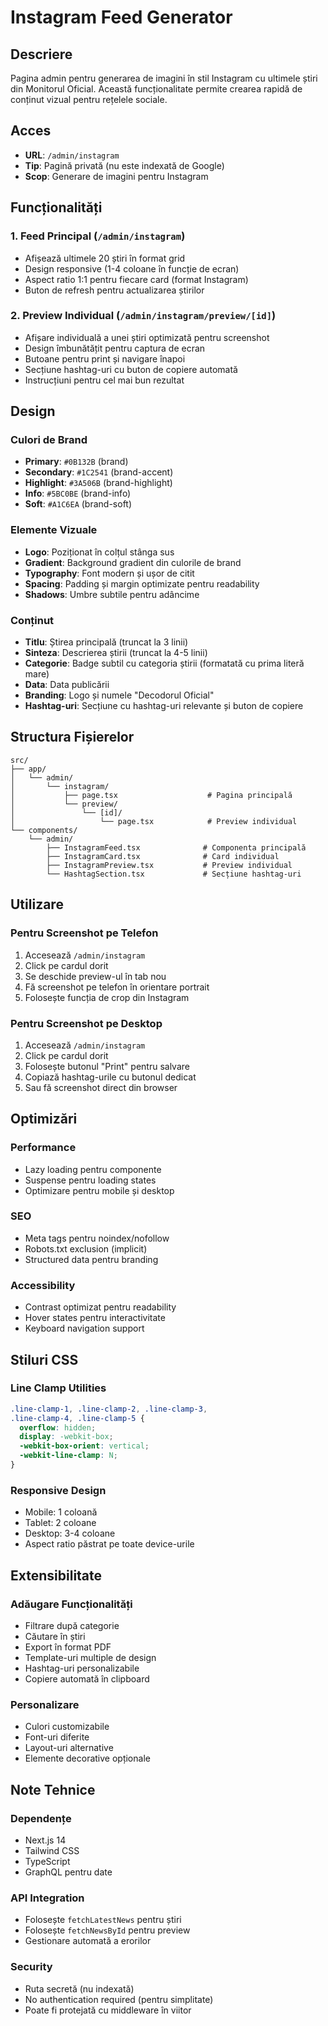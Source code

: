 # Instagram Feed Generator

## Descriere

Pagina admin pentru generarea de imagini în stil Instagram cu ultimele știri din Monitorul Oficial. Această funcționalitate permite crearea rapidă de conținut vizual pentru rețelele sociale.

## Acces

- **URL**: `/admin/instagram`
- **Tip**: Pagină privată (nu este indexată de Google)
- **Scop**: Generare de imagini pentru Instagram

## Funcționalități

### 1. Feed Principal (`/admin/instagram`)
- Afișează ultimele 20 știri în format grid
- Design responsive (1-4 coloane în funcție de ecran)
- Aspect ratio 1:1 pentru fiecare card (format Instagram)
- Buton de refresh pentru actualizarea știrilor

### 2. Preview Individual (`/admin/instagram/preview/[id]`)
- Afișare individuală a unei știri optimizată pentru screenshot
- Design îmbunătățit pentru captura de ecran
- Butoane pentru print și navigare înapoi
- Secțiune hashtag-uri cu buton de copiere automată
- Instrucțiuni pentru cel mai bun rezultat

## Design

### Culori de Brand
- **Primary**: `#0B132B` (brand)
- **Secondary**: `#1C2541` (brand-accent)
- **Highlight**: `#3A506B` (brand-highlight)
- **Info**: `#5BC0BE` (brand-info)
- **Soft**: `#A1C6EA` (brand-soft)

### Elemente Vizuale
- **Logo**: Poziționat în colțul stânga sus
- **Gradient**: Background gradient din culorile de brand
- **Typography**: Font modern și ușor de citit
- **Spacing**: Padding și margin optimizate pentru readability
- **Shadows**: Umbre subtile pentru adâncime

### Conținut
- **Titlu**: Știrea principală (truncat la 3 linii)
- **Sinteza**: Descrierea știrii (truncat la 4-5 linii)
- **Categorie**: Badge subtil cu categoria știrii (formatată cu prima literă mare)
- **Data**: Data publicării
- **Branding**: Logo și numele "Decodorul Oficial"
- **Hashtag-uri**: Secțiune cu hashtag-uri relevante și buton de copiere

## Structura Fișierelor

```
src/
├── app/
│   └── admin/
│       └── instagram/
│           ├── page.tsx                    # Pagina principală
│           └── preview/
│               └── [id]/
│                   └── page.tsx            # Preview individual
└── components/
    └── admin/
        ├── InstagramFeed.tsx              # Componenta principală
        ├── InstagramCard.tsx              # Card individual
        ├── InstagramPreview.tsx           # Preview individual
        └── HashtagSection.tsx             # Secțiune hashtag-uri
```

## Utilizare

### Pentru Screenshot pe Telefon
1. Accesează `/admin/instagram`
2. Click pe cardul dorit
3. Se deschide preview-ul în tab nou
4. Fă screenshot pe telefon în orientare portrait
5. Folosește funcția de crop din Instagram

### Pentru Screenshot pe Desktop
1. Accesează `/admin/instagram`
2. Click pe cardul dorit
3. Folosește butonul "Print" pentru salvare
4. Copiază hashtag-urile cu butonul dedicat
5. Sau fă screenshot direct din browser

## Optimizări

### Performance
- Lazy loading pentru componente
- Suspense pentru loading states
- Optimizare pentru mobile și desktop

### SEO
- Meta tags pentru noindex/nofollow
- Robots.txt exclusion (implicit)
- Structured data pentru branding

### Accessibility
- Contrast optimizat pentru readability
- Hover states pentru interactivitate
- Keyboard navigation support

## Stiluri CSS

### Line Clamp Utilities
```css
.line-clamp-1, .line-clamp-2, .line-clamp-3, 
.line-clamp-4, .line-clamp-5 {
  overflow: hidden;
  display: -webkit-box;
  -webkit-box-orient: vertical;
  -webkit-line-clamp: N;
}
```

### Responsive Design
- Mobile: 1 coloană
- Tablet: 2 coloane
- Desktop: 3-4 coloane
- Aspect ratio păstrat pe toate device-urile

## Extensibilitate

### Adăugare Funcționalități
- Filtrare după categorie
- Căutare în știri
- Export în format PDF
- Template-uri multiple de design
- Hashtag-uri personalizabile
- Copiere automată în clipboard

### Personalizare
- Culori customizabile
- Font-uri diferite
- Layout-uri alternative
- Elemente decorative opționale

## Note Tehnice

### Dependențe
- Next.js 14
- Tailwind CSS
- TypeScript
- GraphQL pentru date

### API Integration
- Folosește `fetchLatestNews` pentru știri
- Folosește `fetchNewsById` pentru preview
- Gestionare automată a erorilor

### Security
- Ruta secretă (nu indexată)
- No authentication required (pentru simplitate)
- Poate fi protejată cu middleware în viitor
